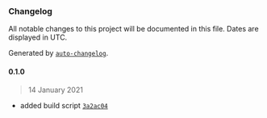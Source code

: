 ### Changelog

All notable changes to this project will be documented in this file. Dates are displayed in UTC.

Generated by [`auto-changelog`](https://github.com/CookPete/auto-changelog).

#### 0.1.0

> 14 January 2021

- added build script [`3a2ac04`](https://10.10.10.3/Jtb.git/commit/3a2ac0463193de06a6beefc2bf42d34d9dc1ca49)
